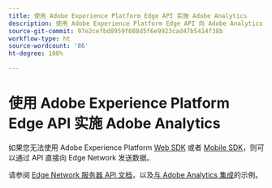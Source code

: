 ```yaml
---
title: 使用 Adobe Experience Platform Edge API 实施 Adobe Analytics
description: 使用 Adobe Experience Platform Edge API 向 Adobe Analytics 发送数据。
source-git-commit: 97e2cefbd8959f088d5f6e9923cad47b5414f38b
workflow-type: ht
source-wordcount: '86'
ht-degree: 100%

---
```


# 使用 Adobe Experience Platform Edge API 实施 Adobe Analytics

如果您无法使用 Adobe Experience Platform [Web SDK](../web-sdk/overview.md) 或者 [Mobile SDK](../mobile-sdk/overview.md)，则可以通过 API 直接向 Edge Network 发送数据。

请参阅 [Edge Network 服务器 API 文档](https://experienceleague.adobe.com/docs/experience-platform/edge-network-server-api/overview.html?lang=zh-Hans)，以及[与 Adobe Analytics 集成](https://experienceleague.adobe.com/docs/experience-platform/edge-network-server-api/interacting-other-adobe-solutions/interacting-adobe-analytics.html?lang=zh-Hans)的示例。
